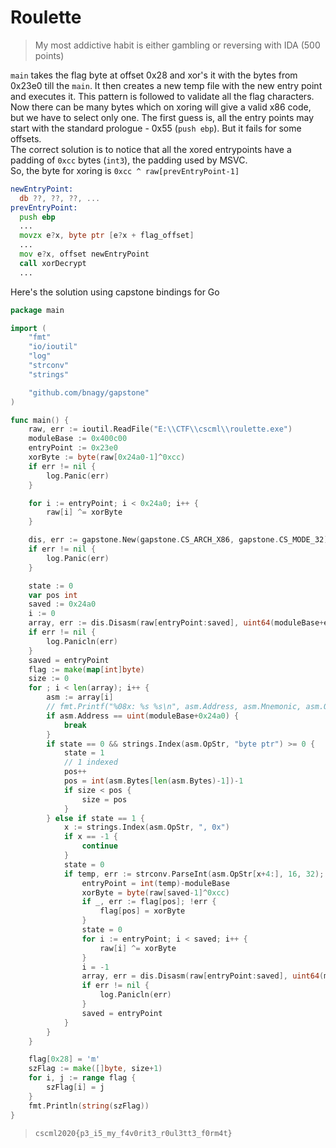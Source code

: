 # Roulette

> My most addictive habit is either gambling or reversing with IDA (500 points)

`main` takes the flag byte at offset 0x28 and xor's it with the bytes from 0x23e0 till the `main`. It then creates a new temp file with the new entry point and executes it. This pattern is followed to validate all the flag characters.  
Now there can be many bytes which on xoring will give a valid x86 code, but we have to select only one. The first guess is, all the entry points may start with the standard prologue - 0x55 (`push ebp`). But it fails for some offsets.  
The correct solution is to notice that all the xored entrypoints have a padding of `0xcc` bytes (`int3`), the padding used by MSVC.  
So, the byte for xoring is `0xcc ^ raw[prevEntryPoint-1]`

```asm
newEntryPoint:
  db ??, ??, ??, ...
prevEntryPoint:
  push ebp
  ...
  movzx e?x, byte ptr [e?x + flag_offset]
  ...
  mov e?x, offset newEntryPoint
  call xorDecrypt
  ...
```

Here's the solution using capstone bindings for Go

```go
package main

import (
    "fmt"
    "io/ioutil"
    "log"
    "strconv"
    "strings"

    "github.com/bnagy/gapstone"
)

func main() {
    raw, err := ioutil.ReadFile("E:\\CTF\\cscml\\roulette.exe")
    moduleBase := 0x400c00
    entryPoint := 0x23e0
    xorByte := byte(raw[0x24a0-1]^0xcc)
    if err != nil {
        log.Panic(err)
    }

    for i := entryPoint; i < 0x24a0; i++ {
        raw[i] ^= xorByte
    }

    dis, err := gapstone.New(gapstone.CS_ARCH_X86, gapstone.CS_MODE_32)
    if err != nil {
        log.Panic(err)
    }

    state := 0
    var pos int
    saved := 0x24a0
    i := 0
    array, err := dis.Disasm(raw[entryPoint:saved], uint64(moduleBase+entryPoint), uint64(saved-entryPoint))
    if err != nil {
        log.Panicln(err)
    }
    saved = entryPoint
    flag := make(map[int]byte)
    size := 0
    for ; i < len(array); i++ {
        asm := array[i]
        // fmt.Printf("%08x: %s %s\n", asm.Address, asm.Mnemonic, asm.OpStr)
        if asm.Address == uint(moduleBase+0x24a0) {
            break
        }
        if state == 0 && strings.Index(asm.OpStr, "byte ptr") >= 0 {
            state = 1
            // 1 indexed
            pos++
            pos = int(asm.Bytes[len(asm.Bytes)-1])-1
            if size < pos {
                size = pos
            }
        } else if state == 1 {
            x := strings.Index(asm.OpStr, ", 0x")
            if x == -1 {
                continue
            }
            state = 0
            if temp, err := strconv.ParseInt(asm.OpStr[x+4:], 16, 32); err == nil {
                entryPoint = int(temp)-moduleBase
                xorByte = byte(raw[saved-1]^0xcc)
                if _, err := flag[pos]; !err {
                    flag[pos] = xorByte
                }
                state = 0
                for i := entryPoint; i < saved; i++ {
                    raw[i] ^= xorByte
                }
                i = -1
                array, err = dis.Disasm(raw[entryPoint:saved], uint64(moduleBase+entryPoint), uint64(saved-entryPoint))
                if err != nil {
                    log.Panicln(err)
                }
                saved = entryPoint
            }
        }
    }

    flag[0x28] = 'm'
    szFlag := make([]byte, size+1)
    for i, j := range flag {
        szFlag[i] = j
    }
    fmt.Println(string(szFlag))
}
```

> `cscml2020{p3_i5_my_f4v0rit3_r0ul3tt3_f0rm4t}`

